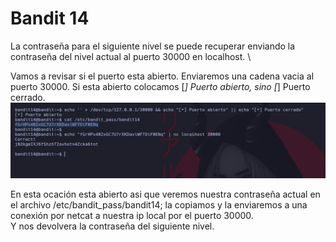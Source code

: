 # Bandit 14

La contraseña para el siguiente nivel se puede recuperar enviando la contraseña del nivel actual al puerto 30000 en localhost. \

Vamos a revisar si el puerto esta abierto. Enviaremos una cadena vacia al puerto 30000. Si esta abierto colocamos [*] Puerto abierto, sino [*] Puerto cerrado.
![label text](imgs/01.png)

En esta ocación esta abierto asi que veremos nuestra contraseña actual en el archivo /etc/bandit_pass/bandit14; la copiamos y la enviaremos a una conexión por netcat a nuestra ip local por el puerto 30000.\
Y nos devolvera la contraseña del siguiente nivel.
